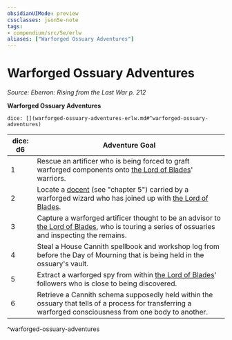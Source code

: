 ```yaml
---
obsidianUIMode: preview
cssclasses: json5e-note
tags:
- compendium/src/5e/erlw
aliases: ["Warforged Ossuary Adventures"]
---
```

# Warforged Ossuary Adventures
*Source: Eberron: Rising from the Last War p. 212* 

**Warforged Ossuary Adventures**

`dice: [](warforged-ossuary-adventures-erlw.md#^warforged-ossuary-adventures)`

| dice: d6 | Adventure Goal |
|----------|----------------|
| 1 | Rescue an artificer who is being forced to graft warforged components onto [the Lord of Blades](/3-Mechanics/CLI/bestiary/npc/the-lord-of-blades-erlw.md)' warriors. |
| 2 | Locate a [docent](/3-Mechanics/CLI/items/docent-erlw.md) (see "chapter 5") carried by a warforged wizard who has joined up with [the Lord of Blades](/3-Mechanics/CLI/bestiary/npc/the-lord-of-blades-erlw.md). |
| 3 | Capture a warforged artificer thought to be an advisor to [the Lord of Blades](/3-Mechanics/CLI/bestiary/npc/the-lord-of-blades-erlw.md), who is touring a series of ossuaries and inspecting the remains. |
| 4 | Steal a House Cannith spellbook and workshop log from before the Day of Mourning that is being held in the ossuary's vault. |
| 5 | Extract a warforged spy from within [the Lord of Blades](/3-Mechanics/CLI/bestiary/npc/the-lord-of-blades-erlw.md)' followers who is close to being discovered. |
| 6 | Retrieve a Cannith schema supposedly held within the ossuary that tells of a process for transferring a warforged consciousness from one body to another. |
^warforged-ossuary-adventures